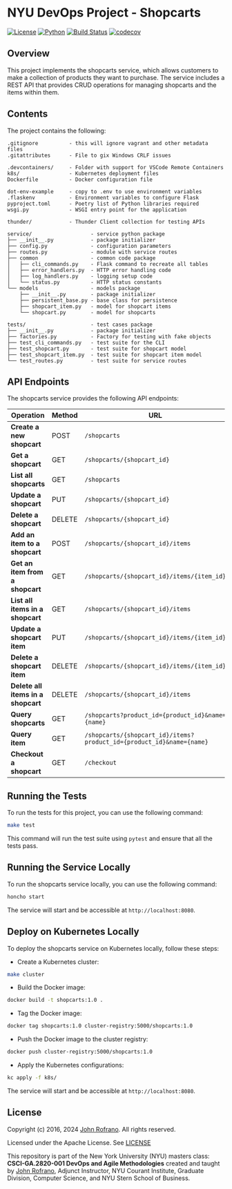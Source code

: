# NYU DevOps Project - Shopcarts

[![License](https://img.shields.io/badge/License-Apache_2.0-blue.svg)](https://opensource.org/licenses/Apache-2.0)
[![Python](https://img.shields.io/badge/Language-Python-blue.svg)](https://python.org/)
[![Build Status](https://github.com/CSCI-GA-2820-SU24-001/shopcarts/actions/workflows/workflow.yml/badge.svg)](https://github.com/CSCI-GA-2820-SU24-001/shopcarts/actions)
[![codecov](https://codecov.io/gh/CSCI-GA-2820-SU24-001/shopcarts/graph/badge.svg?token=ML2KBQH422)](https://codecov.io/gh/CSCI-GA-2820-SU24-001/shopcarts)

## Overview

This project implements the shopcarts service, which allows customers to make a collection of products they want to purchase. The service includes a REST API that provides CRUD operations for managing shopcarts and the items within them.

## Contents

The project contains the following:

```text
.gitignore          - this will ignore vagrant and other metadata files
.gitattributes      - File to gix Windows CRLF issues

.devcontainers/     - Folder with support for VSCode Remote Containers
k8s/                - Kubernetes deployment files
Dockerfile          - Docker configuration file

dot-env-example     - copy to .env to use environment variables
.flaskenv           - Environment variables to configure Flask
pyproject.toml      - Poetry list of Python libraries required
wsgi.py             - WSGI entry point for the application

thunder/            - Thunder Client collection for testing APIs

service/                   - service python package
├── __init__.py            - package initializer
├── config.py              - configuration parameters
├── routes.py              - module with service routes
├── common                 - common code package
│   ├── cli_commands.py    - Flask command to recreate all tables
│   ├── error_handlers.py  - HTTP error handling code
│   ├── log_handlers.py    - logging setup code
│   └── status.py          - HTTP status constants
└── models                 - models package
    ├── __init__.py        - package initializer
    ├── persistent_base.py - base class for persistence
    ├── shopcart_item.py   - model for shopcart items
    └── shopcart.py        - model for shopcarts

tests/                     - test cases package
├── __init__.py            - package initializer
├── factories.py           - Factory for testing with fake objects
├── test_cli_commands.py   - test suite for the CLI
├── test_shopcart.py       - test suite for shopcart model
├── test_shopcart_item.py  - test suite for shopcart item model
└── test_routes.py         - test suite for service routes
```

## API Endpoints

The shopcarts service provides the following API endpoints:

| Operation                         | Method | URL                                          |
|-----------------------------------|--------|----------------------------------------------|
| **Create a new shopcart**         | POST   | `/shopcarts`                                 |
| **Get a shopcart**                | GET    | `/shopcarts/{shopcart_id}`                   |
| **List all shopcarts**            | GET    | `/shopcarts`                                 |
| **Update a shopcart**             | PUT    | `/shopcarts/{shopcart_id}`                   |
| **Delete a shopcart**             | DELETE | `/shopcarts/{shopcart_id}`                   |
| **Add an item to a shopcart**     | POST   | `/shopcarts/{shopcart_id}/items`             |
| **Get an item from a shopcart**   | GET    | `/shopcarts/{shopcart_id}/items/{item_id}`   |
| **List all items in a shopcart**  | GET    | `/shopcarts/{shopcart_id}/items`             |
| **Update a shopcart item**        | PUT    | `/shopcarts/{shopcart_id}/items/{item_id}`   |
| **Delete a shopcart item**        | DELETE | `/shopcarts/{shopcart_id}/items/{item_id}`   |
| **Delete all items in a shopcart**| DELETE | `/shopcarts/{shopcart_id}/items`             |
| **Query shopcarts**               | GET    | `/shopcarts?product_id={product_id}&name={name}` |
| **Query item**                    | GET    | `/shopcarts/{shopcart_id}/items?product_id={product_id}&name={name}` |
| **Checkout a shopcart**           | GET    | `/checkout`                                  |

## Running the Tests

To run the tests for this project, you can use the following command:

```bash
make test
```

This command will run the test suite using `pytest` and ensure that all the tests pass.

## Running the Service Locally

To run the shopcarts service locally, you can use the following command:

```bash
honcho start
```

The service will start and be accessible at `http://localhost:8080`.

## Deploy on Kubernetes Locally

To deploy the shopcarts service on Kubernetes locally, follow these steps:

* Create a Kubernetes cluster:

```bash
make cluster
```

* Build the Docker image:

```bash
docker build -t shopcarts:1.0 .
```

* Tag the Docker image:

```bash
docker tag shopcarts:1.0 cluster-registry:5000/shopcarts:1.0
```

* Push the Docker image to the cluster registry:

```bash
docker push cluster-registry:5000/shopcarts:1.0
```

* Apply the Kubernetes configurations:

```bash
kc apply -f k8s/
```

The service will start and be accessible at `http://localhost:8080`.

## License

Copyright (c) 2016, 2024 [John Rofrano](https://www.linkedin.com/in/JohnRofrano/). All rights reserved.

Licensed under the Apache License. See [LICENSE](LICENSE)

This repository is part of the New York University (NYU) masters class: **CSCI-GA.2820-001 DevOps and Agile Methodologies** created and taught by [John Rofrano](https://cs.nyu.edu/~rofrano/), Adjunct Instructor, NYU Courant Institute, Graduate Division, Computer Science, and NYU Stern School of Business.